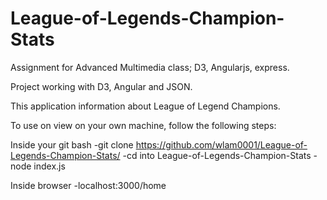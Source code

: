 # League-of-Legends-Champion-Stats

Assignment for Advanced Multimedia class; D3, Angularjs, express.

Project working with D3, Angular and JSON.

This application information about League of Legend Champions.

To use on view on your own machine, follow the following steps:

Inside your git bash
  -git clone https://github.com/wlam0001/League-of-Legends-Champion-Stats/
  -cd into League-of-Legends-Champion-Stats
  -node index.js
  
Inside browser
  -localhost:3000/home

